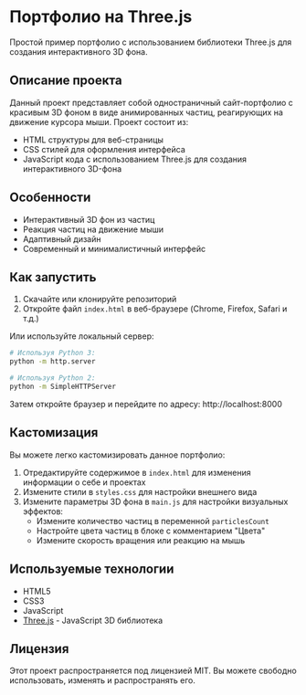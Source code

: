 # Портфолио на Three.js

Простой пример портфолио с использованием библиотеки Three.js для создания интерактивного 3D фона.

## Описание проекта

Данный проект представляет собой одностраничный сайт-портфолио с красивым 3D фоном в виде анимированных частиц, реагирующих на движение курсора мыши. Проект состоит из:

- HTML структуры для веб-страницы
- CSS стилей для оформления интерфейса
- JavaScript кода с использованием Three.js для создания интерактивного 3D-фона

## Особенности

- Интерактивный 3D фон из частиц
- Реакция частиц на движение мыши
- Адаптивный дизайн
- Современный и минималистичный интерфейс

## Как запустить

1. Скачайте или клонируйте репозиторий
2. Откройте файл `index.html` в веб-браузере (Chrome, Firefox, Safari и т.д.)

Или используйте локальный сервер:

```bash
# Используя Python 3:
python -m http.server

# Используя Python 2:
python -m SimpleHTTPServer
```

Затем откройте браузер и перейдите по адресу: http://localhost:8000

## Кастомизация

Вы можете легко кастомизировать данное портфолио:

1. Отредактируйте содержимое в `index.html` для изменения информации о себе и проектах
2. Измените стили в `styles.css` для настройки внешнего вида
3. Измените параметры 3D фона в `main.js` для настройки визуальных эффектов:
   - Измените количество частиц в переменной `particlesCount`
   - Настройте цвета частиц в блоке с комментарием "Цвета"
   - Измените скорость вращения или реакцию на мышь

## Используемые технологии

- HTML5
- CSS3
- JavaScript
- [Three.js](https://threejs.org/) - JavaScript 3D библиотека

## Лицензия

Этот проект распространяется под лицензией MIT. Вы можете свободно использовать, изменять и распространять его. 